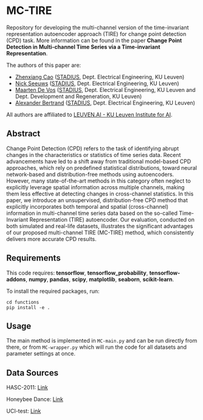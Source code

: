 MC-TIRE
===============================

Repository for developing the multi-channel version of the time-invariant representation autoencoder approach (TIRE) for change point detection (CPD) task. More information can be found in the paper **Change Point Detection in Multi-channel Time Series via a Time-invariant Representation**.


The authors of this paper are:

- [Zhenxiang Cao](https://www.esat.kuleuven.be/stadius/person.php?id=2380) ([STADIUS](https://www.esat.kuleuven.be/stadius/), Dept. Electrical Engineering, KU Leuven)
- [Nick Seeuws](https://www.esat.kuleuven.be/stadius/person.php?id=2318) ([STADIUS](https://www.esat.kuleuven.be/stadius/), Dept. Electrical Engineering, KU Leuven)
- [Maarten De Vos](https://www.esat.kuleuven.be/stadius/person.php?id=203) ([STADIUS](https://www.esat.kuleuven.be/stadius/), Dept. Electrical Engineering, KU Leuven and Dept. Development and Regeneration, KU Leuven)
- [Alexander Bertrand](https://www.esat.kuleuven.be/stadius/person.php?id=331) ([STADIUS](https://www.esat.kuleuven.be/stadius/), Dept. Electrical Engineering, KU Leuven)

All authors are affiliated to [LEUVEN.AI - KU Leuven Institute for AI](https://ai.kuleuven.be). 

Abstract
------------
Change Point Detection (CPD) refers to the task of identifying abrupt changes in the characteristics or statistics of time series data. Recent advancements have led to a shift away from traditional model-based CPD approaches, which rely on predefined statistical distributions, toward neural network-based and distribution-free methods using autoencoders. However, many state-of-the-art methods in this category often neglect to explicitly leverage spatial information across multiple channels, making them less effective at detecting changes in cross-channel statistics. In this paper, we introduce an unsupervised, distribution-free CPD method that explicitly incorporates both temporal and spatial (cross-channel) information in multi-channel time series data based on the so-called Time-Invariant Representation (TIRE) autoencoder. Our evaluation, conducted on both simulated and real-life datasets, illustrates the significant advantages of our proposed multi-channel TIRE (MC-TIRE) method, which consistently delivers more accurate CPD results.

Requirements
------------
This code requires:
**tensorflow**,
**tensorflow_probability**,
**tensorflow-addons**,
**numpy**,
**pandas**,
**scipy**,
**matplotlib**,
**seaborn**,
**scikit-learn**.

To install the required packages, run:

```
cd functions
pip install -e .
```

Usage
-----

The main method is implemented in ``MC-main.py`` and can
be run directly from there, or from ``MC-wrapper.py`` which will run the code
for all datasets and parameter settings at once.

Data Sources
-----
HASC-2011: [Link](http://hasc.jp/hc2011/index-en.html)

Honeybee Dance: [Link](http://www.sangminoh.org/Research/Entries/2009/1/21_Honeybee_Dance_Dataset.html)

UCI-test: [Link](https://archive.ics.uci.edu/ml/datasets/Human+Activity+Recognition+Using+Smartphones)
